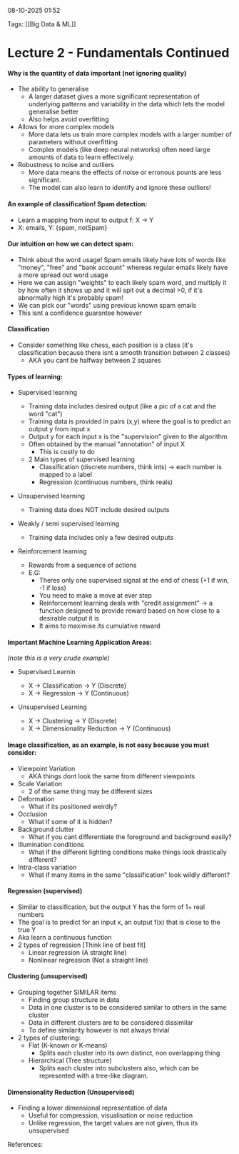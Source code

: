  08-10-2025 01:52

Tags: [[Big Data & ML]]
# **Lecture 2 - Fundamentals Continued**

#### Why is the quantity of data important (not ignoring quality)
- The ability to generalise
	- A larger dataset gives a more significant representation of underlying patterns and variability in the data which lets the model generalise better
	- Also helps avoid overfitting
- Allows for more complex models
	- More data lets us train more complex models with a larger number of parameters without overfitting
	- Complex models (like deep neural networks) often need large amounts of data to learn effectively.
- Robustness to noise and outliers
	- More data means the effects of noise or erronous pounts are less significant.
	- The model can also learn to identify and ignore these outliers!

#### An example of classification! Spam detection:
- Learn a mapping from input to output f: X -> Y
- X: emails, Y: {spam, notSpam}

#### Our intuition on how we can detect spam:
- Think about the word usage! Spam emails likely have lots of words like "money", "free" and "bank account" whereas regular emails likely have a more spread out word usage
-  Here we can assign "weights" to each likely spam word, and multiply it by how often it shows up and it will spit out a decimal >0, if it's abnormally high it's probably spam! 
- We can pick our "words" using previous known spam emails
- This isnt a confidence guarantee however

#### Classification
- Consider something like chess, each position is a class (it's classification because there isnt a smooth transition between 2 classes) 
	- AKA you cant be halfway between 2 squares

#### Types of learning:
- Supervised learning
	- Training data includes desired output (like a pic of a cat and the word "cat")
	- Training data is provided in pairs (x,y) where the goal is to predict an output y from input x
	- Output y for each input x is the "supervision" given to the algorithm
	- Often obtained by the manual "annotation" of input X
		- This is costly to do
	- 2 Main types of supervised learning
		- Classification (discrete numbers, think ints) -> each number is mapped to a label
		- Regression (continuous numbers, think reals)

- Unsupervised learning
	- Training data does NOT  include desired outputs

- Weakly / semi supervised learning
	- Training data includes only a few desired outputs

- Reinforcement learning
	- Rewards from a sequence of actions
	- E.G:
		- Theres only one supervised signal at the end of chess (+1 if win, -1 if loss)
		- You need to make a move at ever step
		- Reinforcement learning deals with "credit assignment" -> a function designed to provide reward based on how close to a desirable output it is
		- It aims to maximise its cumulative reward

#### Important Machine Learning Application Areas: 
*(note this is a very crude example)*
- Supervised Learnin
	- X -> Classification -> Y (Discrete)
	- X -> Regression -> Y (Continuous)

- Unsupervised Learning
	- X -> Clustering -> Y  (Discrete)
	- X -> Dimensionality Reduction -> Y (Continuous)

#### Image classification, as an example, is not easy because you must consider:
- Viewpoint Variation
	- AKA things dont look the same from different viewpoints
- Scale Variation
	- 2 of the same thing may be different sizes
- Deformation
	- What if its positioned weirdly? 
- Occlusion
	- What if some of it is hidden?
- Background clutter
	- What if you cant differentiate the foreground and background easily? 
- Illumination conditions
	- What if the different lighting conditions make things look drastically different?
- Intra-class variation
	- What if many items in the same "classification" look wildly different? 

#### Regression (supervised)
- Similar to classification, but the output Y has the form of 1+ real numbers
- The goal is to predict for an input x, an output f(x) that is close to the true Y
- Aka learn a continuous function
- 2 types of regression [Think line of best fit]
	- Linear regression (A straight line)
	- Nonlinear regression (Not a straight line)

#### Clustering (unsupervised)
- Grouping together SIMILAR items
	- Finding group structure in data
	- Data in one cluster is to be considered similar to others in the same cluster
	- Data in different clusters are to be considered dissimilar
	- To define similarity however is not always trivial
- 2 types of clustering: 
	- Flat (K-known or K-means)
		- Splits each cluster into its own distinct, non overlapping thing
	- Hierarchical (Tree structure)
		- Splits each cluster into subclusters also, which can be represented with a tree-like diagram.

#### Dimensionality Reduction (Unsupervised)
- Finding a lower dimensional representation of data
	- Useful for compression, visualisation or noise reduction
	- Unlike regression, the target values are not given, thus its unsupervised

References:
